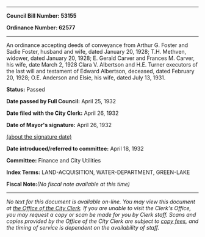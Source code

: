 

********

**Council Bill Number: 53155**
   
**Ordinance Number: 62577**
********

 An ordinance accepting deeds of conveyance from Arthur G. Foster and Sadie Foster, husband and wife, dated January 20, 1928; T.H. Methven, widower, dated January 20, 1928; E. Gerald Carver and Frances M. Carver, his wife, date March 2, 1928 Clara V. Albertson and H.E. Turner executors of the last will and testament of Edward Albertson, deceased, dated February 20, 1928; O.E. Anderson and Elsie, his wife, dated July 13, 1931.

**Status:** Passed
   
**Date passed by Full Council:** April 25, 1932
   
**Date filed with the City Clerk:** April 26, 1932
   
**Date of Mayor's signature:** April 26, 1932
   
[(about the signature date)](/~public/approvaldate.htm)
   
   
   
**Date introduced/referred to committee:** April 18, 1932
   
**Committee:** Finance and City Utilities
   
   
**Index Terms:** LAND-ACQUISITION, WATER-DEPARTMENT, GREEN-LAKE

**Fiscal Note:**_(No fiscal note available at this time)_
********

_No text for this document is available on-line. You may view this document at [the Office of the City Clerk](http://www.seattle.gov/leg/clerk/contactUs.htm). If you are unable to visit the Clerk's Office, you may request a copy or scan be made for you by Clerk staff. Scans and copies provided by the Office of the City Clerk are subject to [copy fees](http://clerk.seattle.gov/~public/clerkfees.htm), and the timing of service is dependent on the availability of staff._

